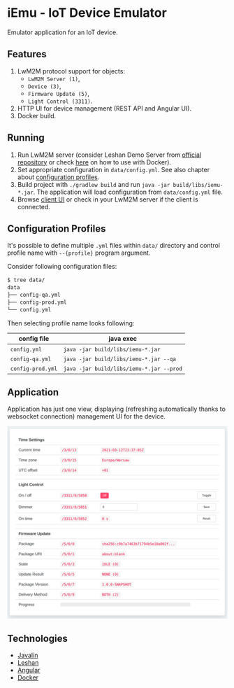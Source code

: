 iEmu - IoT Device Emulator
==========================

Emulator application for an IoT device.

Features
--------

1. LwM2M protocol support for objects:
   * `LwM2M Server (1)`,
   * `Device (3)`,
   * `Firmware Update (5)`,
   * `Light Control (3311)`.
2. HTTP UI for device management (REST API and Angular UI).
3. Docker build.

Running
-------

1. Run LwM2M server (consider Leshan Demo Server from [official repository](https://github.com/eclipse/leshan) or check [here](https://github.com/malczuuu/leshan-demo-dockerfiles) on how to use with Docker).
2. Set appropriate configuration in `data/config.yml`. See also chapter about [configuration profiles](#configuration-profiles).
3. Build project with `./gradlew build` and run `java -jar build/libs/iemu-*.jar`. The application will load configuration from `data/config.yml` file.
4. Browse [client UI](http://localhost:4500/) or check in your LwM2M server if the client is connected.

Configuration Profiles
----------------------

It's possible to define multiple `.yml` files within `data/` directory and control profile name with `--{profile}` program argument.

Consider following configuration files:

```bash
$ tree data/
data
├── config-qa.yml
├── config-prod.yml
└── config.yml
```

Then selecting profile name looks following:

| config file       | java exec                                |
| ----------------- | ---------------------------------------- |
| `config.yml`      | `java -jar build/libs/iemu-*.jar`        |
| `config-qa.yml`   | `java -jar build/libs/iemu-*.jar --qa`   |
| `config-prod.yml` | `java -jar build/libs/iemu-*.jar --prod` |

Application
-----------

Application has just one view, displaying (refreshing automatically thanks to websocket connection) management UI for the device.

<div align="center">
  <img src="docs/img/webapp.png" />
</div>

Technologies
------------

- [Javalin](https://javalin.io)
- [Leshan](https://github.com/eclipse/leshan)
- [Angular](https://angular.io)
- [Docker](https://www.docker.com/)
